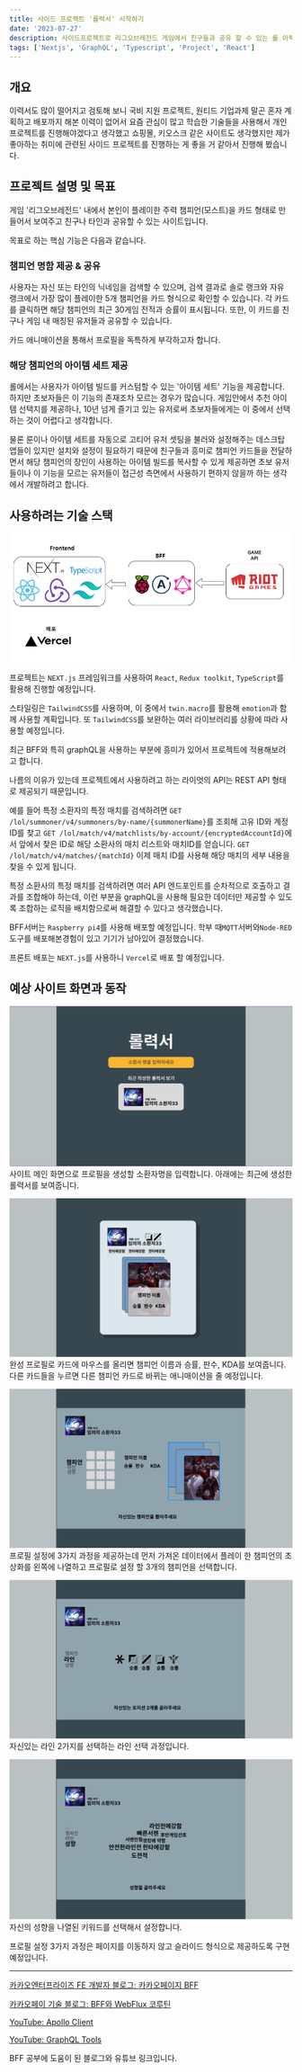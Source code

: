 ```yaml
---
title: 사이드 프로젝트 '롤력서' 시작하기
date: '2023-07-27'
description: 사이드프로젝트로 리그오브레전드 게임에서 친구들과 공유 할 수 있는 롤 이력서(명함) 사이트를 계획
tags: ['Nextjs', 'GraphQL', 'Typescript', 'Project', 'React']
---
```


## 개요

이력서도 많이 떨어지고 검토해 보니 국비 지원 프로젝트, 원티드 기업과제 말곤 혼자 계획하고 배포까지 해본 이력이 없어서 요즘 관심이 많고 학습한 기술들을 사용해서 개인프로젝트를 진행해야겠다고 생각했고 쇼핑몰, 키오스크 같은 사이트도 생각했지만 제가 좋아하는 취미에 관련된 사이드 프로젝트를 진행하는 게 좋을 거 같아서 진행해 봤습니다.

## 프로젝트 설명 및 목표

게임 '리그오브레전드' 내에서 본인이 플레이한 주력 챔피언(모스트)을 카드 형태로 만들어서 보여주고 친구나 타인과 공유할 수 있는 사이트입니다.

목표로 하는 핵심 기능은 다음과 같습니다.

### 챔피언 명함 제공 & 공유

사용자는 자신 또는 타인의 닉네임을 검색할 수 있으며, 검색 결과로 솔로 랭크와 자유 랭크에서 가장 많이 플레이한 5개 챔피언을 카드 형식으로 확인할 수 있습니다. 각 카드를 클릭하면 해당 챔피언의 최근 30게임 전적과 승률이 표시됩니다. 또한, 이 카드를 친구나 게임 내 매칭된 유저들과 공유할 수 있습니다.

카드 애니매이션을 통해서 프로필을 독특하게 부각하고자 합니다.

### 해당 챔피언의 아이템 세트 제공

롤에서는 사용자가 아이템 빌드를 커스텀할 수 있는 '아이템 세트' 기능을 제공합니다. 하지만 초보자들은 이 기능의 존재조차 모르는 경우가 많습니다. 게임안에서 추천 아이템 선택지를 제공하나, 10년 넘게 즐기고 있는 유저로써 초보자들에게는 이 중에서 선택하는 것이 어렵다고 생각합니다.

물론 룬이나 아이템 세트를 자동으로 고티어 유저 셋팅을 불러와 설정해주는 데스크탑 앱들이 있지만 설치와 설정이 필요하기 때문에 친구들과 흥미로 챔피언 카드들을 전달하면서 해당 챔피언의 장인이 사용하는 아이템 빌드를 복사할 수 있게 제공하면 초보 유저들이나 이 기능을 모르는 유저들이 접근성 측면에서 사용하기 편하지 않을까 하는 생각에서 개발하려고 합니다.

## 사용하려는 기술 스택

![프로젝트 구성도](image1.PNG)

프로젝트는 `NEXT.js` 프레임워크를 사용하여 `React`, `Redux toolkit`, `TypeScript`를 활용해 진행할 예정입니다.

스타일링은 `TailwindCSS`를 사용하며, 이 중에서 `twin.macro`를 활용해 `emotion`과 함께 사용할 계획입니다. 또 `TailwindCSS`를 보완하는 여러 라이브러리를 상황에 따라 사용할 예정입니다.

최근 BFF와 특히 graphQL을 사용하는 부분에 흥미가 있어서 프로젝트에 적용해보려고 합니다.

나름의 이유가 있는데 프로젝트에서 사용하려고 하는 라이엇의 API는 REST API 형태로 제공되기 때문입니다.

예를 들어 특정 소환자의 특정 매치를 검색하려면 `GET /lol/summoner/v4/summoners/by-name/{summonerName}`를 조회해 고유 ID와 계정 ID를 찾고
`GET /lol/match/v4/matchlists/by-account/{encryptedAccountId}`에서 앞에서 찾은 ID로 해당 소환사의 매치 리스트와 매치ID를 얻습니다.
`GET /lol/match/v4/matches/{matchId}` 이제 매치 ID를 사용해 해당 매치의 세부 내용을 찾을 수 있게 됩니다.

특정 소환사의 특정 매치를 검색하려면 여러 API 엔드포인트를 순차적으로 호출하고 결과를 조합해야 하는데, 이런 부분을 graphQL을 사용해 필요한 데이터만 제공할 수 있도록 조합하는 로직을 배치함으로써 해결할 수 있다고 생각했습니다.

BFF서버는 `Raspberry pi4`를 사용해 배포할 예정입니다.
학부 때`MQTT`서버와`Node-RED` 도구를 배포해본경험이 있고 기기가 남아있어 결정했습니다.

프론트 배포는 `NEXT.js`를 사용하니 `Vercel`로 배포 할 예정입니다.

## 예상 사이트 화면과 동작

![메인화면](main.png)
사이트 메인 화면으로 프로필을 생성할 소환자명을 입력합니다.
아래에는 최근에 생성한 롤력서를 보여줍니다.

![profile](profile.png)
완성 프로필로 카드에 마우스를 올리면 챔피언 이름과 승률, 판수, KDA를 보여줍니다. 다른 카드들을 누르면 다른 챔피언 카드로 바뀌는 애니매이션을 줄 예정입니다.

![profile_setting1](profile_setting1.png)
프로필 설정에 3가지 과정을 제공하는데 먼저 가져온 데이터에서 플레이 한 챔피언의 초상화를 왼쪽에 나열하고 프로필로 설정 할 3개의 챔피언을 선택합니다.

![profile_setting2](profile_setting2.png)
자신있는 라인 2가지를 선택하는 라인 선택 과정입니다.

![profile_setting3](profile_setting3.png)
자신의 성향을 나열된 키워드를 선택해서 설정합니다.

프로필 설정 3가지 과정은 페이지를 이동하지 않고 슬라이드 형식으로 제공하도록 구현 예정입니다.

---

[카카오엔터프라이즈 FE 개발자 블로그: 카카오페이지 BFF](https://fe-developers.kakaoent.com/2022/220310-kakaopage-bff/)

[카카오페이 기술 블로그: BFF와 WebFlux 코루틴](https://tech.kakaopay.com/post/bff_webflux_coroutine/)

[YouTube: Apollo Client](https://www.youtube.com/watch?v=9G2vT4C4sAY&t=791s)

[YouTube: GraphQL Tools](https://youtu.be/HcVCb36WZZk)

BFF 공부에 도움이 된 블로그와 유튜브 링크입니다.
